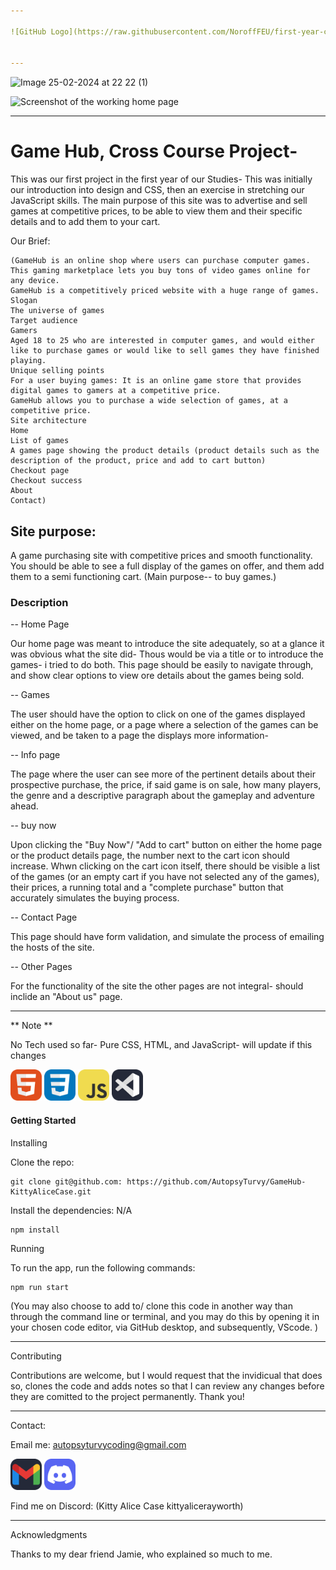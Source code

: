 ```yaml
---

![GitHub Logo](https://raw.githubusercontent.com/NoroffFEU/first-year-cross-course-assignment-brief-three/master/GameHub_Logo.png)


---
```


![Image 25-02-2024 at 22 22 (1)](https://github.com/AutopsyTurvy/GameHub-KittyAliceCase/assets/102550358/f9d2f484-ccfe-4188-8149-acf7be130035)

![Screenshot of the working home page](./Images/readmescreenshot1)

---

# Game Hub, Cross Course Project- 

This was our first project in the first year of our Studies-
This was initially our introduction into design and CSS, then an exercise in stretching our JavaScript skills.
The main purpose of this site was to advertise and sell games at competitive prices, to be able to view them and their specific details and to add them to your cart.


Our Brief:

    (GameHub is an online shop where users can purchase computer games. This gaming marketplace lets you buy tons of video games online for any device.
    GameHub is a competitively priced website with a huge range of games.
    Slogan
    The universe of games
    Target audience
    Gamers
    Aged 18 to 25 who are interested in computer games, and would either like to purchase games or would like to sell games they have finished playing.
    Unique selling points
    For a user buying games: It is an online game store that provides digital games to gamers at a competitive price.
    GameHub allows you to purchase a wide selection of games, at a competitive price.
    Site architecture
    Home
    List of games
    A games page showing the product details (product details such as the description of the product, price and add to cart button)
    Checkout page
    Checkout success
    About
    Contact)

## Site purpose:

A game purchasing site with competitive prices and smooth functionality. You should be able to see a full display of the games on offer, and them add them to a semi functioning cart. (Main purpose-- to buy games.)



### Description

-- Home Page

Our home page was meant to introduce the site adequately, so at a glance it was obvious what the site did- 
Thous would be via a title or to introduce the games- i tried to do both.
This page should be easily to navigate through, and show clear options to view ore details about the games being sold. 

-- Games 

The user should have the option to click on one of the games displayed either on the home page, or a page where a selection of the games can be viewed, and be taken to a page the displays more information- 

-- Info page

The page where the user can see more of the pertinent details about their prospective purchase, the price, if said game is on sale, how many players, the genre and a descriptive paragraph about the gameplay and adventure ahead.

-- buy now

Upon clicking the "Buy Now"/ "Add to cart" button on either the home page or the product details page, the number next to the cart icon should increase. 
Whwn clicking on the cart icon itself, there should be visible a list of the games (or an empty cart if you have not selected any of the games), their prices, a running total and a "complete purchase" button that accurately simulates the buying process.


-- Contact Page

This page should have form validation, and simulate the process of emailing the hosts of the site.

-- Other Pages

For the functionality of the site the other pages are not integral- should inclide an "About us" page.


---


** Note **

No Tech used so far- Pure CSS, HTML, and JavaScript- will update if this changes


<img src="https://raw.githubusercontent.com/tandpfun/skill-icons/main/icons/HTML.svg" width="50" height="50"> <img src="https://raw.githubusercontent.com/tandpfun/skill-icons/main/icons/CSS.svg" width="50" height="50"> <img src="https://raw.githubusercontent.com/tandpfun/skill-icons/main/icons/JavaScript.svg" width="50" height="50"> <img src="https://raw.githubusercontent.com/tandpfun/skill-icons/main/icons/VSCode-Dark.svg" width="50" height="50">




#### Getting Started

Installing

Clone the repo:

    git clone git@github.com: https://github.com/AutopsyTurvy/GameHub-KittyAliceCase.git

Install the dependencies: N/A

    npm install

Running

To run the app, run the following commands:

    npm run start


(You may also choose to add to/ clone this code in another way than through the command line or terminal, and you may do this by opening it in your chosen code editor, via GitHub desktop, and subsequently, VScode. )


---

Contributing


Contributions are welcome, but I would request that the invidicual that does so, clones the code and adds notes so that I can review any changes before they are comitted to the project permanently. Thank you! 

---

Contact:


Email me: 
autopsyturvycoding@gmail.com

<img src="https://raw.githubusercontent.com/tandpfun/skill-icons/main/icons/Gmail-Dark.svg" width="50" height="50"> <img src="https://raw.githubusercontent.com/tandpfun/skill-icons/main/icons/Discord.svg" width="50" height="50">


Find me on Discord:
(Kitty Alice Case
kittyalicerayworth)

---

Acknowledgments


Thanks to my dear friend Jamie, who explained so much to me. 
